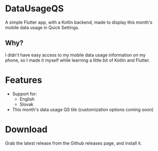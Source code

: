 # DataUsageQS
A simple Flutter app, with a Kotlin backend, made to display this month's mobile data usage in Quick Settings.

## Why?
I didn't have easy access to my mobile data usage information on my phone, so I made it myself while learning a little bit of Kotlin and Flutter.

# Features
- Support for:
  - English
  - Slovak
- This month's data usage QS tile (customization options coming soon)

# Download
Grab the latest release from the Github releases page, and install it.
